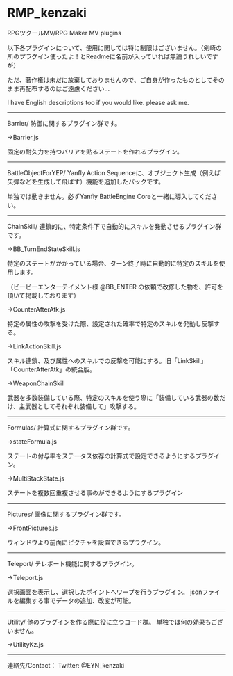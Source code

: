 # RMP_kenzaki
RPGツクールMV/RPG Maker MV plugins

以下各プラグインについて、使用に関しては特に制限はございません。（剣崎の所のプラグイン使ったよ！とReadmeに名前が入っていれば無論うれしいですが）

ただ、著作権は未だに放棄しておりませんので、ご自身が作ったものとしてそのまま再配布するのはご遠慮ください…

I have English descriptions too if you would like. please ask me.

-----------------------------------
Barrier/
防御に関するプラグイン群です。


→Barrier.js

固定の耐久力を持つバリアを貼るステートを作れるプラグイン。

-----------------------------------
BattleObjectForYEP/
Yanfly Action Sequenceに、オブジェクト生成（例えば矢弾などを生成して飛ばす）機能を追加したパックです。

単独では動きません。必ずYanfly BattleEngine Coreと一緒に導入してください。


-----------------------------------
ChainSkill/
連鎖的に、特定条件下で自動的にスキルを発動させるプラグイン群です。

→BB_TurnEndStateSkill.js

特定のステートがかかっている場合、ターン終了時に自動的に特定のスキルを使用します。

（ビービーエンターテイメント様 @BB_ENTER の依頼で改修した物を、許可を頂いて掲載しております）


→CounterAfterAtk.js

特定の属性の攻撃を受けた際、設定された確率で特定のスキルを発動し反撃する。


→LinkActionSkill.js

スキル連鎖、及び属性へのスキルでの反撃を可能にする。旧「LinkSkill」「CounterAfterAtk」の統合版。


→WeaponChainSkill

武器を多数装備している際、特定のスキルを使う際に「装備している武器の数だけ、主武器としてそれぞれ装備して」攻撃する。

-----------------------------------
Formulas/
計算式に関するプラグイン群です。

→stateFormula.js

ステートの付与率をステータス依存の計算式で設定できるようにするプラグイン。

→MultiStackState.js

ステートを複数回重複させる事のができるようにするプラグイン

-----------------------------------
Pictures/
画像に関するプラグイン群です。

→FrontPictures.js

ウィンドウより前面にピクチャを設置できるプラグイン。

-----------------------------------
Teleport/
テレポート機能に関するプラグイン。

→Teleport.js

選択画面を表示し、選択したポイントへワープを行うプラグイン。
jsonファイルを編集する事でデータの追加、改変が可能。

-----------------------------------
Utility/
他のプラグインを作る際に役に立つコード群。
単独では何の効果もございません。

→UtilityKz.js

-----------------------------------

連絡先/Contact：
Twitter: @EYN_kenzaki